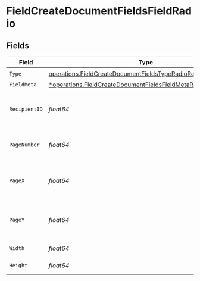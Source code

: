 # FieldCreateDocumentFieldsFieldRadio


## Fields

| Field                                                                                                                                           | Type                                                                                                                                            | Required                                                                                                                                        | Description                                                                                                                                     |
| ----------------------------------------------------------------------------------------------------------------------------------------------- | ----------------------------------------------------------------------------------------------------------------------------------------------- | ----------------------------------------------------------------------------------------------------------------------------------------------- | ----------------------------------------------------------------------------------------------------------------------------------------------- |
| `Type`                                                                                                                                          | [operations.FieldCreateDocumentFieldsTypeRadioRequestBody1](../../models/operations/fieldcreatedocumentfieldstyperadiorequestbody1.md)          | :heavy_check_mark:                                                                                                                              | N/A                                                                                                                                             |
| `FieldMeta`                                                                                                                                     | [*operations.FieldCreateDocumentFieldsFieldMetaRadioRequestBody](../../models/operations/fieldcreatedocumentfieldsfieldmetaradiorequestbody.md) | :heavy_minus_sign:                                                                                                                              | N/A                                                                                                                                             |
| `RecipientID`                                                                                                                                   | *float64*                                                                                                                                       | :heavy_check_mark:                                                                                                                              | The ID of the recipient to create the field for.                                                                                                |
| `PageNumber`                                                                                                                                    | *float64*                                                                                                                                       | :heavy_check_mark:                                                                                                                              | The page number the field will be on.                                                                                                           |
| `PageX`                                                                                                                                         | *float64*                                                                                                                                       | :heavy_check_mark:                                                                                                                              | The X coordinate of where the field will be placed.                                                                                             |
| `PageY`                                                                                                                                         | *float64*                                                                                                                                       | :heavy_check_mark:                                                                                                                              | The Y coordinate of where the field will be placed.                                                                                             |
| `Width`                                                                                                                                         | *float64*                                                                                                                                       | :heavy_check_mark:                                                                                                                              | The width of the field.                                                                                                                         |
| `Height`                                                                                                                                        | *float64*                                                                                                                                       | :heavy_check_mark:                                                                                                                              | The height of the field.                                                                                                                        |